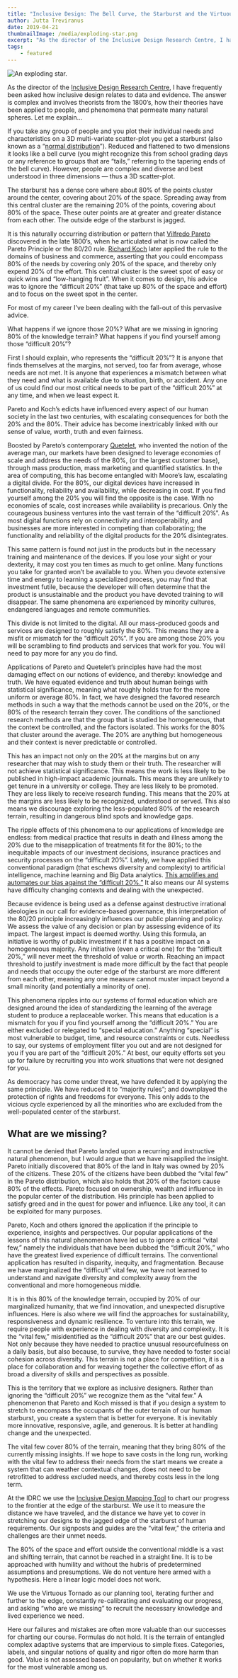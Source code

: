 ```yaml
---
title: "Inclusive Design: The Bell Curve, the Starburst and the Virtuous Tornado"
author: Jutta Treviranus
date: 2019-04-21
thumbnailImage: /media/exploding-star.png
excerpt: "As the director of the Inclusive Design Research Centre, I have frequently been asked how inclusive design relates to data and evidence. The answer is complex and involves theorists from the 1800’s, how their theories have been applied to people, and phenomena that permeate many natural spheres."
tags:
    - featured
---
```

![An exploding star.](/media/exploding-star.png "An exploding star.")

As the director of the [Inclusive Design Research Centre](https://idrc.ocadu.ca/), I have frequently been asked how inclusive design relates to data and evidence. The answer is complex and involves theorists from the 1800’s, how their theories have been applied to people, and phenomena that permeate many natural spheres. Let me explain…

If you take any group of people and you plot their individual needs and characteristics on a 3D multi-variate scatter-plot you get a starburst (also known as a “[normal distribution](https://en.wikipedia.org/wiki/Normal_distribution)”). Reduced and flattened to two dimensions it looks like a bell curve (you might recognize this from school grading days or any reference to groups that are “tails,” referring to the tapering ends of the bell curve). However, people are complex and diverse and best understood in three dimensions — thus a 3D scatter-plot.

The starburst has a dense core where about 80% of the points cluster around the center, covering about 20% of the space. Spreading away from this central cluster are the remaining 20% of the points, covering about 80% of the space. These outer points are at greater and greater distance from each other. The outside edge of the starburst is jagged.

It is this naturally occurring distribution or pattern that [Vilfredo Pareto](https://en.wikipedia.org/wiki/Vilfredo_Pareto) discovered in the late 1800’s, when he articulated what is now called the Pareto Principle or the 80/20 rule. [Richard Koch](https://en.wikipedia.org/wiki/Richard_Koch) later applied the rule to the domains of business and commerce, asserting that you could encompass 80% of the needs by covering only 20% of the space, and thereby only expend 20% of the effort. This central cluster is the sweet spot of easy or quick wins and “low-hanging fruit”. When it comes to design, his advice was to ignore the “difficult 20%” (that take up 80% of the space and effort) and to focus on the sweet spot in the center.

For most of my career I’ve been dealing with the fall-out of this pervasive advice.

What happens if we ignore those 20%? What are we missing in ignoring 80% of the knowledge terrain? What happens if you find yourself among those “difficult 20%”?

First I should explain, who represents the “difficult 20%”? It is anyone that finds themselves at the margins, not served, too far from average, whose needs are not met. It is anyone that experiences a mismatch between what they need and what is available due to situation, birth, or accident. Any one of us could find our most critical needs to be part of the “difficult 20%” at any time, and when we least expect it.

Pareto and Koch’s edicts have influenced every aspect of our human society in the last two centuries, with escalating consequences for both the 20% and the 80%. Their advice has become inextricably linked with our sense of value, worth, truth and even fairness.

Boosted by Pareto’s contemporary [Quetelet](https://en.wikipedia.org/wiki/Adolphe_Quetelet), who invented the notion of the average man, our markets have been designed to leverage economies of scale and address the needs of the 80%, (or the largest customer base), through mass production, mass marketing and quantified statistics. In the area of computing, this has become entangled with Moore’s law, escalating a digital divide. For the 80%, our digital devices have increased in functionality, reliability and availability, while decreasing in cost. If you find yourself among the 20% you will find the opposite is the case. With no economies of scale, cost increases while availability is precarious. Only the courageous business ventures into the vast terrain of the “difficult 20%”. As most digital functions rely on connectivity and interoperability, and businesses are more interested in competing than collaborating; the functionality and reliability of the digital products for the 20% disintegrates.

This same pattern is found not just in the products but in the necessary training and maintenance of the devices. If you lose your sight or your dexterity, it may cost you ten times as much to get online. Many functions you take for granted won’t be available to you. When you devote extensive time and energy to learning a specialized process, you may find that investment futile, because the developer will often determine that the product is unsustainable and the product you have devoted training to will disappear. The same phenomena are experienced by minority cultures, endangered languages and remote communities.

This divide is not limited to the digital. All our mass-produced goods and services are designed to roughly satisfy the 80%. This means they are a misfit or mismatch for the “difficult 20%”. If you are among those 20% you will be scrambling to find products and services that work for you. You will need to pay more for any you do find.

Applications of Pareto and Quetelet’s principles have had the most damaging effect on our notions of evidence, and thereby: knowledge and truth. We have equated evidence and truth about human beings with statistical significance, meaning what roughly holds true for the more uniform or average 80%. In fact, we have designed the favored research methods in such a way that the methods cannot be used on the 20%, or the 80% of the research terrain they cover. The conditions of the sanctioned research methods are that the group that is studied be homogeneous, that the context be controlled, and the factors isolated. This works for the 80% that cluster around the average. The 20% are anything but homogeneous and their context is never predictable or controlled.

This has an impact not only on the 20% at the margins but on any researcher that may wish to study them or their truth. The researcher will not achieve statistical significance. This means the work is less likely to be published in high-impact academic journals. This means they are unlikely to get tenure in a university or college. They are less likely to be promoted. They are less likely to receive research funding. This means that the 20% at the margins are less likely to be recognized, understood or served. This also means we discourage exploring the less-populated 80% of the research terrain, resulting in dangerous blind spots and knowledge gaps.

The ripple effects of this phenomena to our applications of knowledge are endless: from medical practice that results in death and illness among the 20% due to the misapplication of treatments fit for the 80%; to the inequitable impacts of our investment decisions, insurance practices and security processes on the “difficult 20%”. Lately, we have applied this conventional paradigm (that eschews diversity and complexity) to artificial intelligence, machine learning and Big Data analytics. [This amplifies and automates our bias against the “difficult 20%.”](https://medium.com/datadriveninvestor/sidewalk-toronto-and-why-smarter-is-not-better-b233058d01c8) It also means our AI systems have difficulty changing contexts and dealing with the unexpected.

Because evidence is being used as a defense against destructive irrational ideologies in our call for evidence-based governance, this interpretation of the 80/20 principle increasingly influences our public planning and policy. We assess the value of any decision or plan by assessing evidence of its impact. The largest impact is deemed worthy. Using this formula, an initiative is worthy of public investment if it has a positive impact on a homogeneous majority. Any initiative (even a critical one) for the “difficult 20%,” will never meet the threshold of value or worth. Reaching an impact threshold to justify investment is made more difficult by the fact that people and needs that occupy the outer edge of the starburst are more different from each other, meaning any one measure cannot muster impact beyond a small minority (and potentially a minority of one).

This phenomena ripples into our systems of formal education which are designed around the idea of standardizing the learning of the average student to produce a replaceable worker. This means that education is a mismatch for you if you find yourself among the “difficult 20%.” You are either excluded or relegated to “special education.” Anything “special” is most vulnerable to budget, time, and resource constraints or cuts. Needless to say, our systems of employment filter you out and are not designed for you if you are part of the “difficult 20%.” At best, our equity efforts set you up for failure by recruiting you into work situations that were not designed for you.

As democracy has come under threat, we have defended it by applying the same principle. We have reduced it to “majority rules”; and downplayed the protection of rights and freedoms for everyone. This only adds to the vicious cycle experienced by all the minorities who are excluded from the well-populated center of the starburst.

## What are we missing?

It cannot be denied that Pareto landed upon a recurring and instructive natural phenomenon, but I would argue that we have misapplied the insight. Pareto initially discovered that 80% of the land in Italy was owned by 20% of the citizens. These 20% of the citizens have been dubbed the “vital few” in the Pareto distribution, which also holds that 20% of the factors cause 80% of the effects. Pareto focused on ownership, wealth and influence in the popular center of the distribution. His principle has been applied to satisfy greed and in the quest for power and influence. Like any tool, it can be exploited for many purposes.

Pareto, Koch and others ignored the application if the principle to experience, insights and perspectives. Our popular applications of the lessons of this natural phenomenon have led us to ignore a critical “vital few,” namely the individuals that have been dubbed the “difficult 20%,” who have the greatest lived experience of difficult terrains. The conventional application has resulted in disparity, inequity, and fragmentation. Because we have marginalized the “difficult” vital few, we have not learned to understand and navigate diversity and complexity away from the conventional and more homogeneous middle.

It is in this 80% of the knowledge terrain, occupied by 20% of our marginalized humanity, that we find innovation, and unexpected disruptive influences. Here is also where we will find the approaches for sustainability, responsiveness and dynamic resilience. To venture into this terrain, we require people with experience in dealing with diversity and complexity. It is the “vital few,” misidentified as the “difficult 20%” that are our best guides. Not only because they have needed to practice unusual resourcefulness on a daily basis, but also because, to survive, they have needed to foster social cohesion across diversity. This terrain is not a place for competition, it is a place for collaboration and for weaving together the collective effort of as broad a diversity of skills and perspectives as possible.

This is the territory that we explore as inclusive designers. Rather than ignoring the “difficult 20%” we recognize them as the “vital few.” A phenomenon that Pareto and Koch missed is that if you design a system to stretch to encompass the occupants of the outer terrain of our human starburst, you create a system that is better for everyone. It is inevitably more innovative, responsive, agile, and generous. It is better at handling change and the unexpected.

The vital few cover 80% of the terrain, meaning that they bring 80% of the currently missing insights. If we hope to save costs in the long run, working with the vital few to address their needs from the start means we create a system that can weather contextual changes, does not need to be retrofitted to address excluded needs, and thereby costs less in the long term.

At the IDRC we use the [Inclusive Design Mapping Tool](https://medium.com/@jutta.trevira/the-three-dimensions-of-inclusive-design-part-two-7cacd12b79f1) to chart our progress to the frontier at the edge of the starburst. We use it to measure the distance we have traveled, and the distance we have yet to cover in stretching our designs to the jagged edge of the starburst of human requirements. Our signposts and guides are the “vital few,” the criteria and challenges are their unmet needs.

The 80% of the space and effort outside the conventional middle is a vast and shifting terrain, that cannot be reached in a straight line. It is to be approached with humility and without the hubris of predetermined assumptions and presumptions. We do not venture here armed with a hypothesis. Here a linear logic model does not work.

We use the Virtuous Tornado as our planning tool, iterating further and further to the edge, constantly re-calibrating and evaluating our progress, and asking “who are we missing” to recruit the necessary knowledge and lived experience we need.

Here our failures and mistakes are often more valuable than our successes for charting our course. Formulas do not hold. It is the terrain of entangled complex adaptive systems that are impervious to simple fixes. Categories, labels, and singular notions of quality and rigor often do more harm than good. Value is not assessed based on popularity, but on whether it works for the most vulnerable among us.
